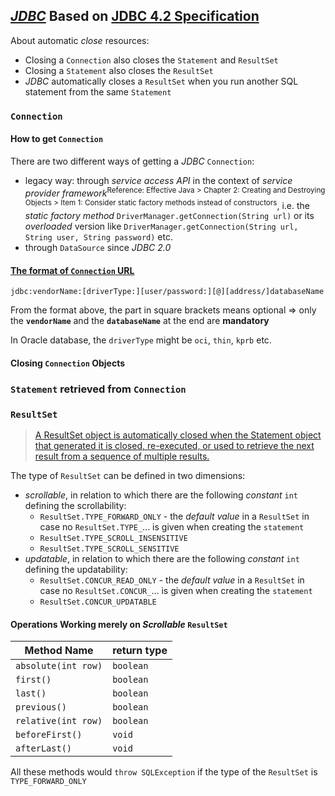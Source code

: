 ## [*JDBC*](https://docs.oracle.com/javase/8/docs/technotes/guides/jdbc/) Based on [JDBC 4.2 Specification](http://download.oracle.com/otn-pub/jcp/jdbc-4_2-mrel2-spec/jdbc4.2-fr-spec.pdf?AuthParam=1538462986_7e717e788b18beae093c9c5f27917be9)
About automatic *close* resources:
* Closing a `Connection` also closes the `Statement` and `ResultSet`
* Closing a `Statement` also closes the `ResultSet`
* *JDBC* automatically closes a `ResultSet` when you run another SQL statement from the same `Statement`
### `Connection`
#### How to get `Connection`
There are two different ways of getting a *JDBC* `Connection`:

* legacy way: through *service access API* in the context of *service provider framework*<sup>Reference: Effective Java > Chapter 2: Creating and Destroying Objects > Item 1: Consider static factory methods instead of constructors</sup>, i.e. the *static factory method* `DriverManager.getConnection(String url)` or its *overloaded* version like `DriverManager.getConnection(String url, String user, String password)` etc.
* through `DataSource` since *JDBC 2.0*

#### [The format of `Connection` URL](https://docs.oracle.com/cd/B28359_01/java.111/b31224/urls.htm#BEIJFHHB)
`jdbc:vendorName:[driverType:][user/password:][@][address/]databaseName`

From the format above, the part in square brackets means optional => only the **`vendorName`** and the **`databaseName`** at the end are **mandatory**

In Oracle database, the `driverType` might be `oci`, `thin`, `kprb` etc.

#### Closing `Connection` Objects
> 
### `Statement` retrieved from `Connection`
  
### `ResultSet`

> [A ResultSet object is automatically closed when the Statement object that generated it is closed, re-executed, or used to retrieve the next result from a sequence of multiple results.](https://docs.oracle.com/javase/8/docs/api/java/sql/ResultSet.html)

The type of `ResultSet` can be defined in two dimensions:
* *scrollable*, in relation to which there are the following *constant* `int` defining the scrollability:
  * `ResultSet.TYPE_FORWARD_ONLY` - the *default value* in a `ResultSet` in case no `ResultSet.TYPE_`... is given when creating the `statement`
  * `ResultSet.TYPE_SCROLL_INSENSITIVE`
  * `ResultSet.TYPE_SCROLL_SENSITIVE`
* *updatable*, in relation to which there are the following *constant* `int` defining the updatability: 
  * `ResultSet.CONCUR_READ_ONLY` - the *default value* in a `ResultSet` in case no `ResultSet.CONCUR_`... is given when creating the `statement`
  * `ResultSet.CONCUR_UPDATABLE`
    
#### Operations Working merely on *Scrollable* `ResultSet`
Method Name         | return type 
--------------------|------------
`absolute(int row)` |`boolean`
`first()`           |`boolean`
`last()`            |`boolean`
`previous()`        |`boolean`
`relative(int row)` |`boolean`
`beforeFirst()`     |`void`
`afterLast()`       |`void`

All these methods would `throw SQLException` if the type of the `ResultSet` is `TYPE_FORWARD_ONLY`  
